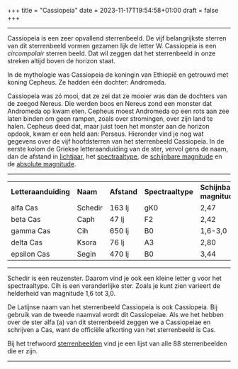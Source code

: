+++
title = "Cassiopeia"
date = 2023-11-17T19:54:58+01:00
draft = false
+++

---
Cassiopeia is een zeer opvallend sterrenbeeld. De vijf belangrijkste
sterren van dit sterrenbeeld vormen gezamen lijk de letter W. Cassiopeia
is een *circompolair* sterren beeld. Dat wil zeggen dat het sterrenbeeld
in onze streken altijd boven de horizon staat.

In de mythologie was Cassiopeia de koningin van Ethiopië en getrouwd met
koning Cepheus. Ze hadden één dochter: Andromeda.

Cassiopeia was zó mooi, dat ze zei dat ze mooier was dan de dochters van
de zeegod Nereus. Die werden boos en Nereus zond een monster dat
Andromeda op kwam eten. Cepheus moest Andromeda op een rots aan zee
laten binden om geen rampen, zoals over stromingen, over zijn land te
halen. Cepheus deed dat, maar juist toen het monster aan de horizon
opdook, kwam er een held aan: Perseus.
Hieronder vind je nog wat gegevens over de vijf hoofdsterren van het
sterrenbeeld Cassiopeia. In de eerste kolom de Griekse letteraanduiding
van de ster, vervol gens de naam, dan de afstand in
[lichtjaar](/encyclopedie/lichtjaar), het
[spectraaltype](/encyclopedie/spectraa), de [schijnbare magnitude](/encyclopedie/magnitude) en de [absolute magnitude](/encyclopedie/absolute).

  ------------- --------- -------- ----- --------- -----------
  |   |   |   |   |   |   |   | 
  |---|---|---|---|---|---|---|
  **Letteraanduiding** |**Naam** |**Afstand** |**Spectraaltype** |**Schijnbare magnitude** |**Absolute magnitude**
  alfa Cas      |Schedir   |163 lj   |gK0   |2,47      |0,1
  beta Cas      |Caph      |47 lj    |F2    |2,42      |-1,6
  gamma Cas     |Cih       |650 lj   |B0    |1,6-3,0   |-4,9--3,5
  delta Cas     |Ksora     |76 lj    |A3    |2,80      |1,0
  epsilon Cas   |Segin     |470 lj   |B0    |3,44      |-2,3
  ------------- --------- -------- ----- --------- ------------

Schedir is een reuzenster. Daarom vind je ook een kleine letter g voor
het spectraaltype. Cih is een veranderlijke ster. Zoals je kunt zien
varieert de helderheid van magnitude 1,6 tot 3,0.

De Latijnse naam van het sterrenbeeld Cassiopeia is ook Cassiopeia. Bij
gebruik van de tweede naamval wordt dit Cassiopeiae. Als we het hebben
over de ster alfa (a) van dit sterrenbeeld zeggen we a Cassiopeiae en
schrijven a Cas, want de officiële afkorting van het sterrenbeeld is
Cas.

Bij het trefwoord [sterrenbeelden](/encyclopedie/sterrenbeeld) vind je een
lijst van alle 88 sterrenbeelden die er zijn.

---
